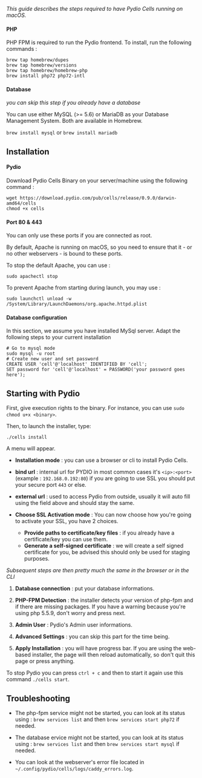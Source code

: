 _This guide describes the steps required to have Pydio Cells running on macOS._

#### PHP

PHP FPM is required to run the Pydio frontend. To install, run the following commands :

```
brew tap homebrew/dupes
brew tap homebrew/versions
brew tap homebrew/homebrew-php
brew install php72 php72-intl
```

#### Database 
*you can skip this step if you already have a database*

You can use either MySQL (>= 5.6) or MariaDB as your Database Management System. Both are available in Homebrew.

```brew install mysql```
or
```brew install mariadb```

## Installation

#### Pydio

Download Pydio Cells Binary on your server/machine using the following command :

```
wget https://download.pydio.com/pub/cells/release/0.9.0/darwin-amd64/cells
chmod +x cells
```

#### Port 80 & 443

You can only use these ports if you are connected as root.

By default, Apache is running on macOS, so you need to ensure that it - or no other webservers - is bound to these ports.

To stop the default Apache, you can use : 

```sudo apachectl stop```

To prevent Apache from starting during launch, you may use :

```sudo launchctl unload -w /System/Library/LaunchDaemons/org.apache.httpd.plist```

#### Database configuration

In this section, we assume you have installed MySql server. Adapt the following steps to your current installation

```
# Go to mysql mode
sudo mysql -u root
# Create new user and set password
CREATE USER 'cell'@'localhost' IDENTIFIED BY 'cell';
SET password for 'cell'@'localhost' = PASSWORD('your password goes here');
```
<a name="starting" />

## Starting with Pydio

First, give execution rights to the binary. For instance, you can use `sudo chmod u+x <binary>`.

Then, to launch the installer, type:

```./cells install```

A menu will appear.

* **Installation mode** : you can use a browser or cli to install Pydio Cells.

* **bind url** : internal url for PYDIO in most common cases it's `<ip>:<port>`(example : `192.168.0.192:80`) if you are going to use SSL you should put your secure port `443` or else.

* **external url** : used to access Pydio from outside, usually it will auto fill using the field above and should stay the same.

* **Choose SSL Activation mode** : You can now choose how you're going to activate your SSL, you have 2 choices.
  * **Provide paths to certificate/key files** : if you already have a certificate/key you can use them.
  * **Generate a self-signed certificate** : we will create a self signed certificate for you, be advised this should only be used for staging purposes.


*Subsequent steps are then pretty much the same in the browser or in the CLI*

1. **Database connection** : put your database informations.

2. **PHP-FPM Detection** : the installer detects your version of php-fpm and if there are missing packages.
If you have a warning because you're using php 5.5.9, don't worry and press next.

3. **Admin User** : Pydio's Admin user informations.

4. **Advanced Settings** : you can skip this part for the time being.

5. **Apply Installation** : you will have progress bar. If you are using the web-based installer, the page will then reload automatically, so don't quit this page or press anything.

To stop Pydio you can press `ctrl + c` and then to start it again use this command
`./cells start`.

<a name="trouble" />

## Troubleshooting

* The php-fpm service might not be started, you can look at its status using : `brew services list` and then `brew services start php72` if needed.

* The database ervice might not be started, you can look at its status using : `brew services list` and then `brew services start mysql` if needed.

* You can look at the webserver's error file located in `~/.config/pydio/cells/logs/caddy_errors.log`.

